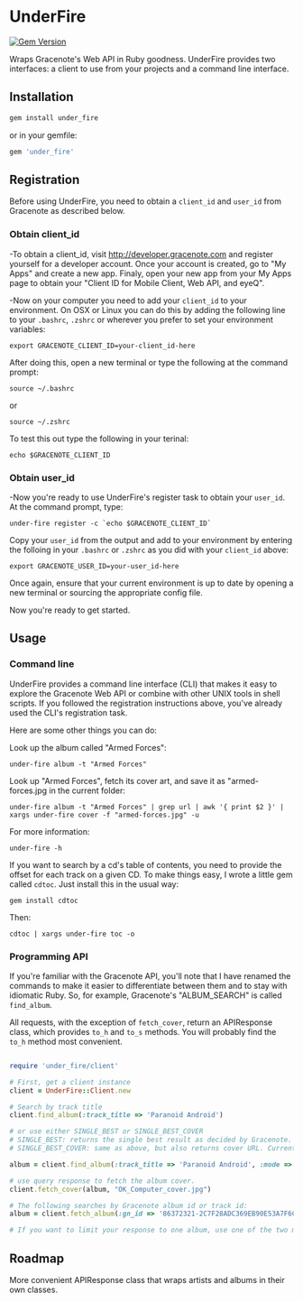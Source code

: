 # UnderFire

[![Gem Version](https://badge.fury.io/rb/under_fire.png)](http://badge.fury.io/rb/under_fire)

Wraps Gracenote's Web API in Ruby goodness. UnderFire provides two interfaces: a client to use from your projects and a command line interface.

## Installation

```ruby
gem install under_fire
```
or in your gemfile:

```ruby
gem 'under_fire'

```
## Registration

Before using UnderFire, you need to obtain a `client_id` and `user_id` from Gracenote as described below.

### Obtain client_id

-To obtain a client_id, visit http://developer.gracenote.com and register yourself for a developer account. Once your account is created, go to "My Apps" and create a new app. Finaly, open your new app from your My Apps page to obtain your "Client ID for Mobile Client, Web API, and eyeQ".

-Now on your computer you need to add your `client_id` to your environment. On OSX or Linux you can do this by adding the following line to your `.bashrc`, `.zshrc` or wherever you prefer to set your environment variables:

```shell
export GRACENOTE_CLIENT_ID=your-client_id-here

```
After doing this, open a new terminal or type the following at the command prompt:

```
source ~/.bashrc

```
or

```
source ~/.zshrc

```

To test this out type the following in your terinal:

```
echo $GRACENOTE_CLIENT_ID

``` 

### Obtain user_id

-Now you're ready to use UnderFire's register task to obtain your `user_id`. At the command prompt, type:

```
under-fire register -c `echo $GRACENOTE_CLIENT_ID`

```
Copy your `user_id` from the output and add to your environment by entering the folloing in your `.bashrc` or `.zshrc` as you did with your `client_id` above:

```shell
export GRACENOTE_USER_ID=your-user_id-here

```
Once again, ensure that your current environment is up to date by opening a new terminal or sourcing the appropriate config file.

Now you're ready to get started.

## Usage

### Command line

UnderFire provides a command line interface (CLI) that makes it easy to explore the Gracenote Web API or combine with other UNIX tools in shell scripts. If you followed the registration instructions above, you've already used the CLI's registration task.

Here are some other things you can do:

Look up the album called "Armed Forces":

```
under-fire album -t "Armed Forces"

```


Look up "Armed Forces", fetch its cover art, and save it as "armed-forces.jpg in the current folder:

```
under-fire album -t "Armed Forces" | grep url | awk '{ print $2 }' | xargs under-fire cover -f "armed-forces.jpg" -u

```
For more information:

```
under-fire -h

```
If you want to search by a cd's table of contents, you need to provide the offset for each track on a given CD. To make things easy, I wrote a little gem called `cdtoc`. Just install this in the usual way:

```
gem install cdtoc

```

Then:

```
cdtoc | xargs under-fire toc -o

```

### Programming API

If you're familiar with the Gracenote API, you'll note that I have renamed the commands to make it easier to differentiate between them and to stay with idiomatic Ruby. So, for example, Gracenote's "ALBUM_SEARCH" is called `find_album`.

All requests, with the exception of `fetch_cover`, return an APIResponse class, which provides `to_h` and `to_s` methods. You will probably find the `to_h` method most convenient.

```ruby

require 'under_fire/client'

# First, get a client instance
client = UnderFire::Client.new

# Search by track title
client.find_album(:track_title => 'Paranoid Android')

# or use either SINGLE_BEST or SINGLE_BEST_COVER
# SINGLE_BEST: returns the single best result as decided by Gracenote.
# SINGLE_BEST_COVER: same as above, but also returns cover URL. Currently this is the default.

album = client.find_album(:track_title => 'Paranoid Android', :mode => 'SINGLE_BEST')

# use query response to fetch the album cover.
client.fetch_cover(album, "OK_Computer_cover.jpg")

# The following searches by Gracenote album id or track id:
album = client.fetch_album(:gn_id => '86372321-2C7F28ADC369EB90E53A7F6CA3A70D56')

# If you want to limit your response to one album, use one of the two modes described above.

```

## Roadmap

More convenient APIResponse class that wraps artists and albums in their own classes.
